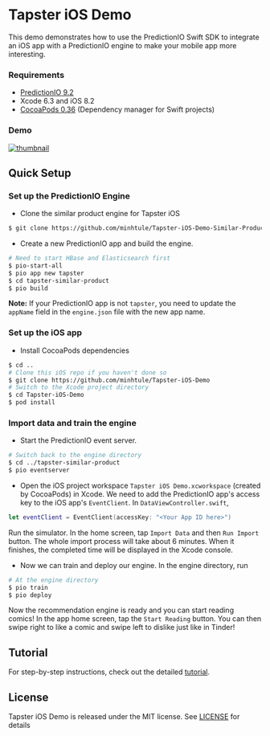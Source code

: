 # Tapster iOS Demo

This demo demonstrates how to use the PredictionIO Swift SDK to integrate an iOS app with a PredictionIO engine to make your mobile app more interesting.

### Requirements

- [PredictionIO 9.2](http://docs.prediction.io/install/)
- Xcode 6.3 and iOS 8.2
- [CocoaPods 0.36](https://guides.cocoapods.org/using/getting-started.html) (Dependency manager for Swift projects)

### Demo

[![thumbnail](http://img.youtube.com/vi/4kde72NhQ0o/0.jpg)](http://youtu.be/4kde72NhQ0o)

## Quick Setup

### Set up the PredictionIO Engine

* Clone the similar product engine for Tapster iOS

```bash
$ git clone https://github.com/minhtule/Tapster-iOS-Demo-Similar-Product-Engine.git tapster-similar-product
```

* Create a new PredictionIO app and build the engine.

```bash
# Need to start HBase and Elasticsearch first
$ pio-start-all  
$ pio app new tapster
$ cd tapster-similar-product
$ pio build
```

**Note:** If your PredictionIO app is not `tapster`, you need to update the `appName` field in the `engine.json` file with the new app name.

### Set up the iOS app

* Install CocoaPods dependencies

```bash
$ cd ..
# Clone this iOS repo if you haven't done so
$ git clone https://github.com/minhtule/Tapster-iOS-Demo
# Switch to the Xcode project directory
$ cd Tapster-iOS-Demo
$ pod install
```

### Import data and train the engine

* Start the PredictionIO event server.

```bash
# Switch back to the engine directory
$ cd ../tapster-similar-product
$ pio eventserver
```

* Open the iOS project workspace `Tapster iOS Demo.xcworkspace` (created by CocoaPods) in Xcode. We need to add the PredictionIO app's access key to the iOS app's `EventClient`. In `DataViewController.swift`,

```swift
let eventClient = EventClient(accessKey: "<Your App ID here>")
```

Run the simulator. In the home screen, tap `Import Data` and then `Run Import` button. The whole import process will take about 6 minutes. When it finishes, the completed time will be displayed in the Xcode console.

* Now we can train and deploy our engine. In the engine directory, run

```bash
# At the engine directory
$ pio train
$ pio deploy
```

Now the recommendation engine is ready and you can start reading comics! In the app home screen, tap the `Start Reading` button. You can then swipe right to like a comic and swipe left to dislike just like in Tinder!

## Tutorial
For step-by-step instructions, check out the detailed [tutorial](https://github.com/minhtule/Tapster-iOS-Demo/blob/master/TUTORIAL.md).

## License
Tapster iOS Demo is released under the MIT license. See 
[LICENSE](https://github.com/minhtule/Tapster-iOS-Demo/blob/master/LICENSE) for
details
